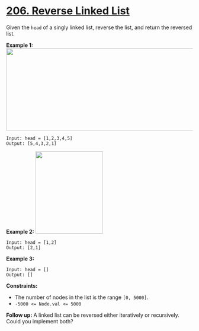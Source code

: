 # [206. Reverse Linked List](https://leetcode.com/problems/reverse-linked-list/description/)

Given the `head` of a singly linked list, reverse the list, and return the reversed list.

**Example 1:** 
<img alt="" src="https://assets.leetcode.com/uploads/2021/02/19/rev1ex1.jpg" style="width: 542px; height: 222px;">

```
Input: head = [1,2,3,4,5]
Output: [5,4,3,2,1]
```

**Example 2:** 
<img alt="" src="https://assets.leetcode.com/uploads/2021/02/19/rev1ex2.jpg" style="width: 182px; height: 222px;">

```
Input: head = [1,2]
Output: [2,1]
```

**Example 3:** 

```
Input: head = []
Output: []
```

**Constraints:** 

- The number of nodes in the list is the range `[0, 5000]`.
- `-5000 <= Node.val <= 5000`

**Follow up:**  A linked list can be reversed either iteratively or recursively. Could you implement both?